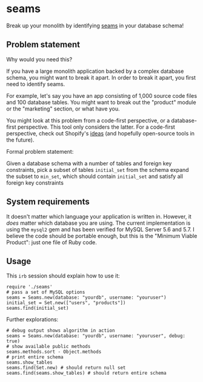 # seams

Break up your monolith by identifying [seams]((http://www.informit.com/articles/article.aspx?p=359417&seqNum=2)) in your database schema!

## Problem statement

Why would you need this?

If you have a large monolith application backed by a complex database schema, you might want to break it apart. In order to break it apart, you first need to identify seams.

For example, let's say you have an app consisting of 1,000 source code files and 100 database tables. You might want to break out the "product" module or the "marketing" section, or what have you.

You might look at this problem from a code-first perspective, or a database-first perspective.
This tool only considers the latter.
For a code-first perspective, check out Shopify's [ideas](https://engineering.shopify.com/blogs/engineering/deconstructing-monolith-designing-software-maximizes-developer-productivity) (and hopefully open-source tools in the future).

Formal problem statement:

Given a database schema with a number of tables and foreign key constraints,
pick a subset of tables `initial_set` from the schema
expand the subset to `min_set`, which should contain `initial_set` and satisfy all foreign key constraints

## System requirements

It doesn't matter which language your application is written in.
However, it *does* matter which database you are using.
The current implementation is using the `mysql2` gem and has been verified for MySQL Server 5.6 and 5.7.
I believe the code should be portable enough, but this is the "Minimum Viable Product": just one file of Ruby code.

## Usage

This `irb` session should explain how to use it:
```
require './seams'
# pass a set of MySQL options
seams = Seams.new(database: "yourdb", username: "youruser")
initial_set = Set.new(["users", "products"])
seams.find(initial_set)
```

Further explorations:
```
# debug output shows algorithm in action
seams = Seams.new(database: "yourdb", username: "youruser", debug: true)
# show available public methods
seams.methods.sort - Object.methods
# print entire schema
seams.show_tables
seams.find(Set.new) # should return null set
seams.find(seams.show_tables) # should return entire schema
```
